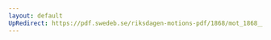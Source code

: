 ```yaml
---
layout: default
UpRedirect: https://pdf.swedeb.se/riksdagen-motions-pdf/1868/mot_1868__ak__00059/mot_1868__ak__00059_001.pdf
---
```

